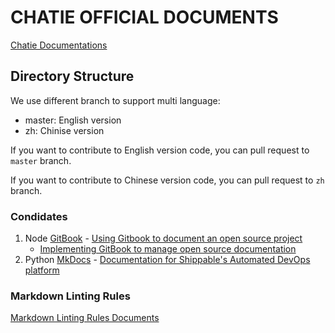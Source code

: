 # CHATIE OFFICIAL DOCUMENTS

[Chatie Documentations](https://docs.chatie.io)

## Directory Structure

We use different branch to support multi language:

- master: English version
- zh: Chinise version

If you want to contribute to English version code, you can pull request to `master` branch.

If you want to contribute to Chinese version code, you can pull request to `zh` branch.



### Condidates

1. Node [GitBook](https://www.gitbook.com/) - [Using Gitbook to document an open source project](https://medium.com/@gpbl/how-to-use-gitbook-to-publish-docs-for-your-open-source-npm-packages-465dd8d5bfba)
    * [Implementing GitBook to manage open source documentation](https://blog.strapi.io/gitbook-open-source-documentation/)
2. Python [MkDocs](https://www.mkdocs.org/) - [Documentation for Shippable's Automated DevOps platform](https://github.com/Shippable/docs/)

### Markdown Linting Rules

[Markdown Linting Rules Documents](https://github.com/DavidAnson/markdownlint/blob/master/doc/Rules.md)
